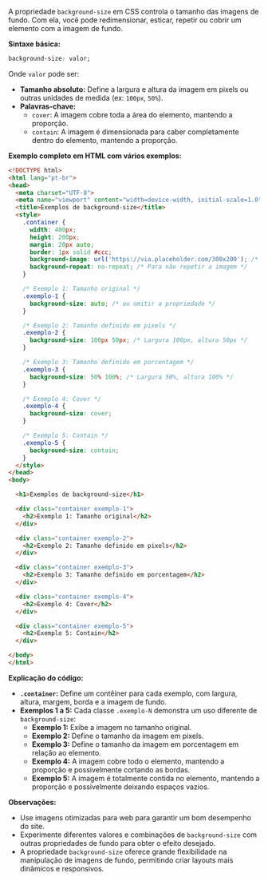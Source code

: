A propriedade `background-size` em CSS controla o tamanho das imagens de fundo. Com ela, você pode redimensionar, esticar, repetir ou cobrir um elemento com a imagem de fundo. 

**Sintaxe básica:**

```css
background-size: valor;
```

Onde `valor` pode ser:

* **Tamanho absoluto:** Define a largura e altura da imagem em pixels ou outras unidades de medida (ex: `100px`, `50%`).
* **Palavras-chave:**
    * `cover`: A imagem cobre toda a área do elemento, mantendo a proporção.
    * `contain`: A imagem é dimensionada para caber completamente dentro do elemento, mantendo a proporção.

**Exemplo completo em HTML com vários exemplos:**

```html
<!DOCTYPE html>
<html lang="pt-br">
<head>
  <meta charset="UTF-8">
  <meta name="viewport" content="width=device-width, initial-scale=1.0">
  <title>Exemplos de background-size</title>
  <style>
    .container {
      width: 400px;
      height: 200px;
      margin: 20px auto;
      border: 1px solid #ccc;
      background-image: url('https://via.placeholder.com/300x200'); /* Imagem de fundo */
      background-repeat: no-repeat; /* Para não repetir a imagem */
    }

    /* Exemplo 1: Tamanho original */
    .exemplo-1 {
      background-size: auto; /* ou omitir a propriedade */
    }

    /* Exemplo 2: Tamanho definido em pixels */
    .exemplo-2 {
      background-size: 100px 50px; /* Largura 100px, altura 50px */
    }

    /* Exemplo 3: Tamanho definido em porcentagem */
    .exemplo-3 {
      background-size: 50% 100%; /* Largura 50%, altura 100% */
    }

    /* Exemplo 4: Cover */
    .exemplo-4 {
      background-size: cover;
    }

    /* Exemplo 5: Contain */
    .exemplo-5 {
      background-size: contain;
    }
  </style>
</head>
<body>

  <h1>Exemplos de background-size</h1>

  <div class="container exemplo-1">
    <h2>Exemplo 1: Tamanho original</h2>
  </div>

  <div class="container exemplo-2">
    <h2>Exemplo 2: Tamanho definido em pixels</h2>
  </div>

  <div class="container exemplo-3">
    <h2>Exemplo 3: Tamanho definido em porcentagem</h2>
  </div>

  <div class="container exemplo-4">
    <h2>Exemplo 4: Cover</h2>
  </div>

  <div class="container exemplo-5">
    <h2>Exemplo 5: Contain</h2>
  </div>

</body>
</html>
```

**Explicação do código:**

* **`.container`:** Define um contêiner para cada exemplo, com largura, altura, margem, borda e a imagem de fundo.
* **Exemplos 1 a 5:** Cada classe `.exemplo-N` demonstra um uso diferente de `background-size`:
    * **Exemplo 1:** Exibe a imagem no tamanho original.
    * **Exemplo 2:** Define o tamanho da imagem em pixels.
    * **Exemplo 3:** Define o tamanho da imagem em porcentagem em relação ao elemento.
    * **Exemplo 4:** A imagem cobre todo o elemento, mantendo a proporção e possivelmente cortando as bordas.
    * **Exemplo 5:** A imagem é totalmente contida no elemento, mantendo a proporção e possivelmente deixando espaços vazios.

**Observações:**

* Use imagens otimizadas para web para garantir um bom desempenho do site.
* Experimente diferentes valores e combinações de `background-size` com outras propriedades de fundo para obter o efeito desejado.
* A propriedade `background-size` oferece grande flexibilidade na manipulação de imagens de fundo, permitindo criar layouts mais dinâmicos e responsivos.
